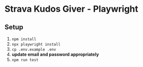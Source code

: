 # Strava Kudos Giver - Playwright

## Setup

1. `npm install`
1. `npx playwright install`
1. `cp .env.example .env`
1. **update email and password appropriately**
1. `npm run test`

